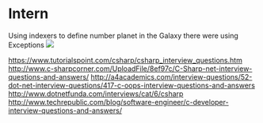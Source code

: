 # Intern
Using indexers to define number planet in the Galaxy there were using Exceptions
<img src="C:\Users\user\Downloads\solar-system.jpg">



https://www.tutorialspoint.com/csharp/csharp_interview_questions.htm
http://www.c-sharpcorner.com/UploadFile/8ef97c/C-Sharp-net-interview-questions-and-answers/
http://a4academics.com/interview-questions/52-dot-net-interview-questions/417-c-oops-interview-questions-and-answers
http://www.dotnetfunda.com/interviews/cat/6/csharp
http://www.techrepublic.com/blog/software-engineer/c-developer-interview-questions-and-answers/
